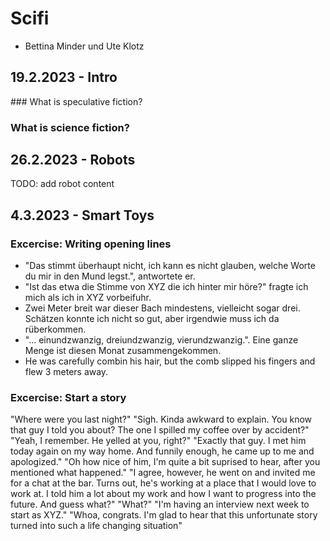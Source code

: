 # Scifi

- Bettina Minder und Ute Klotz

## 19.2.2023 - Intro

### What is speculative fiction?

### What is science fiction?

## 26.2.2023 - Robots

TODO: add robot content

## 4.3.2023 - Smart Toys

### Excercise: Writing opening lines
- "Das stimmt überhaupt nicht, ich kann es nicht glauben, welche Worte du mir in den Mund legst.", antwortete er.
- "Ist das etwa die Stimme von XYZ die ich hinter mir höre?" fragte ich mich als ich in XYZ vorbeifuhr.
- Zwei Meter breit war dieser Bach mindestens, vielleicht sogar drei. Schätzen konnte ich nicht so gut, aber irgendwie muss ich da rüberkommen.
- "... einundzwanzig, dreiundzwanzig, vierundzwanzig.". Eine ganze Menge ist diesen Monat zusammengekommen.
- He was carefully combin his hair, but the comb slipped his fingers and flew 3 meters away.

### Excercise: Start a story
"Where were you last night?"
"Sigh. Kinda awkward to explain. You know that guy I told you about? The one I spilled my coffee over by accident?"
"Yeah, I remember. He yelled at you, right?"
"Exactly that guy. I met him today again on my way home. And funnily enough, he came up to me and apologized."
"Oh how nice of him, I'm quite a bit suprised to hear, after you mentioned what happened."
"I agree, however, he went on and invited me for a chat at the bar. Turns out, he's working at a place that I would love to work at. I told him a lot about my work and how I want to progress into the future. And guess what?"
"What?"
"I'm having an interview next week to start as XYZ."
"Whoa, congrats. I'm glad to hear that this unfortunate story turned into such a life changing situation"